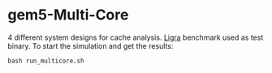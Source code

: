 # gem5-Multi-Core

4 different system designs for cache analysis. [Ligra](https://github.com/jshun/ligra) benchmark used as test binary. 
To start the simulation and get the results:

```
bash run_multicore.sh
```
